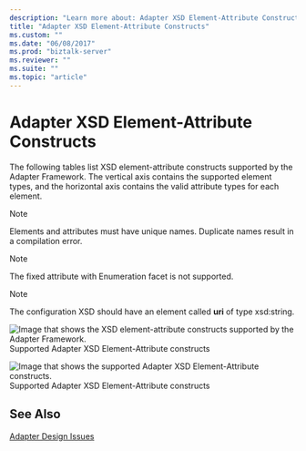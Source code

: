 ```yaml
---
description: "Learn more about: Adapter XSD Element-Attribute Constructs"
title: "Adapter XSD Element-Attribute Constructs"
ms.custom: ""
ms.date: "06/08/2017"
ms.prod: "biztalk-server"
ms.reviewer: ""
ms.suite: ""
ms.topic: "article"
---
```

# Adapter XSD Element-Attribute Constructs
The following tables list XSD element-attribute constructs supported by the Adapter Framework. The vertical axis contains the supported element types, and the horizontal axis contains the valid attribute types for each element.  
  
> [!NOTE]
>  Elements and attributes must have unique names. Duplicate names result in a compilation error.  
  
> [!NOTE]
>  The fixed attribute with Enumeration facet is not supported.  
  
> [!NOTE]
>  The configuration XSD should have an element called **uri** of type xsd:string.  
  
 ![Image that shows the XSD element-attribute constructs supported by the Adapter Framework.](../core/media/ebiz-prog-custadapt-element1.gif "ebiz_prog_custadapt_element1")  
Supported Adapter XSD Element-Attribute constructs  
  
 ![Image that shows the supported Adapter XSD Element-Attribute constructs.](../core/media/ebiz-prog-custadapt-element2.gif "ebiz_prog_custadapt_element2")  
Supported Adapter XSD Element-Attribute constructs  
  
## See Also  
 [Adapter Design Issues](../core/adapter-design-issues.md)

